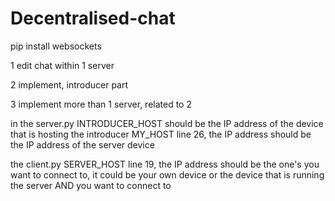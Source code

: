 # Decentralised-chat


pip install websockets

1  edit chat within 1 server

2  implement, introducer part

3  implement more than 1 server, related to 2


in the server.py INTRODUCER_HOST should be the IP address of the device that is hosting the introducer
MY_HOST line 26, the IP address should be the IP address of the server device


the client.py SERVER_HOST line 19, the IP address should be the one's you want to connect to, it could be your own device or the device that is running the server AND you want to connect to